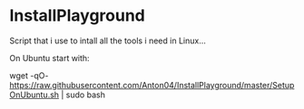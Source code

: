 # InstallPlayground
Script that i use to intall all the tools i need in Linux...

On Ubuntu start with:

wget -qO- https://raw.githubusercontent.com/Anton04/InstallPlayground/master/SetupOnUbuntu.sh | sudo bash
